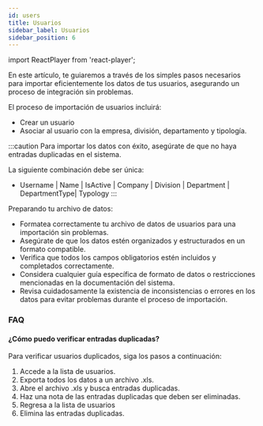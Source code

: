 ```yaml
---
id: users
title: Usuarios
sidebar_label: Usuarios
sidebar_position: 6
---
```


import ReactPlayer from 'react-player';

En este artículo, te guiaremos a través de los simples pasos necesarios para importar eficientemente los datos de tus usuarios, asegurando un proceso de integración sin problemas.

El proceso de importación de usuarios incluirá:

- Crear un usuario
- Asociar al usuario con la empresa, división, departamento y tipología.

<ReactPlayer controls muted url='/video/Import_Users.mov' />

:::caution
Para importar los datos con éxito, asegúrate de que no haya entradas duplicadas en el sistema.

La siguiente combinación debe ser única:

- Username | Name | IsActive | Company | Division | Department | DepartmentType| Typology
  :::

Preparando tu archivo de datos:

- Formatea correctamente tu archivo de datos de usuarios para una importación sin problemas.
- Asegúrate de que los datos estén organizados y estructurados en un formato compatible.
- Verifica que todos los campos obligatorios estén incluidos y completados correctamente.
- Considera cualquier guía específica de formato de datos o restricciones mencionadas en la documentación del sistema.
- Revisa cuidadosamente la existencia de inconsistencias o errores en los datos para evitar problemas durante el proceso de importación.

### FAQ

#### ¿Cómo puedo verificar entradas duplicadas?

Para verificar usuarios duplicados, siga los pasos a continuación:

1. Accede a la lista de usuarios.
2. Exporta todos los datos a un archivo .xls.
3. Abre el archivo .xls y busca entradas duplicadas.
4. Haz una nota de las entradas duplicadas que deben ser eliminadas.
5. Regresa a la lista de usuarios
6. Elimina las entradas duplicadas.
